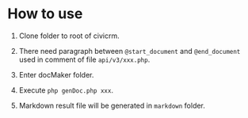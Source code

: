 # How to use

1. Clone folder to root of civicrm.

2. There need paragraph between `@start_document` and `@end_document` used in comment of file `api/v3/xxx.php`.

3. Enter docMaker folder.

4. Execute `php genDoc.php xxx`.

5. Markdown result file will be generated in `markdown` folder.